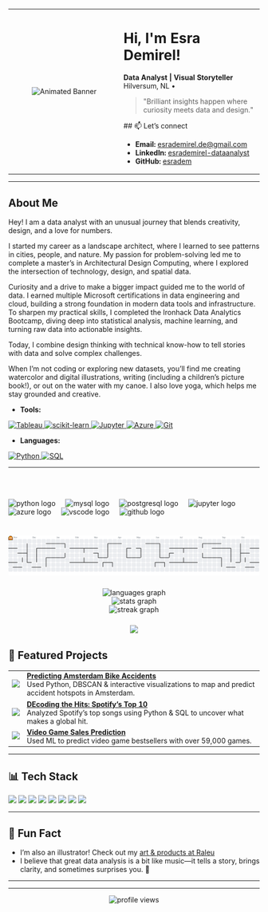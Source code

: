 <table>
  <tr>
    <td width="40%" align="center" valign="middle">
      <img src="https://media3.giphy.com/media/v1.Y2lkPTc5MGI3NjExb2s3OWRvaHYzZWhuNTdsZDUyMWJrZGpsajU2Z2ZuNG83NW16YW4xbCZlcD12MV9pbnRlcm5hbF9naWZfYnlfaWQmY3Q9Zw/VHI6svvhu5xuqzyAoM/giphy.gif" width="95%" alt="Animated Banner">
    </td>
    <td width="50%" align="left" valign="middle">
      <h1>Hi, I'm Esra Demirel! </h1>
      <b>Data Analyst | Visual Storyteller</b><br>
      Hilversum, NL • <br>
      <blockquote>
      "Brilliant insights happen where curiosity meets data and design." <br>
      </blockquote>
      ## 📫 Let’s connect

- **Email:** esrademirel.de@gmail.com  
- **LinkedIn:** [esrademirel-dataanalyst](https://www.linkedin.com/in/esrademirel-dataanalyst/)
- **GitHub:** [esradem](https://github.com/esradem)
    </td>
  </tr>
</table>

---

## About Me

Hey! I am a data analyst with an unusual journey that blends creativity, design, and a love for numbers.

I started my career as a landscape architect, where I learned to see patterns in cities, people, and nature. My passion for problem-solving led me to complete a master’s in Architectural Design Computing, where I explored the intersection of technology, design, and spatial data.

Curiosity and a drive to make a bigger impact guided me to the world of data. I earned multiple Microsoft certifications in data engineering and cloud, building a strong foundation in modern data tools and infrastructure. To sharpen my practical skills, I completed the Ironhack Data Analytics Bootcamp, diving deep into statistical analysis, machine learning, and turning raw data into actionable insights.

Today, I combine design thinking with technical know-how to tell stories with data and solve complex challenges.

When I’m not coding or exploring new datasets, you’ll find me creating watercolor and digital illustrations, writing (including a children’s picture book!), or out on the water with my canoe. I also love yoga, which helps me stay grounded and creative.
- **Tools:**

<a href="https://www.tableau.com/" target="_blank">
  <img src="https://img.shields.io/badge/Tableau-E97627?logo=tableau&logoColor=fff&style=for-the-badge" alt="Tableau"/>
</a>
<a href="https://scikit-learn.org/" target="_blank">
  <img src="https://img.shields.io/badge/scikit--learn-F7931E?logo=scikitlearn&logoColor=fff&style=for-the-badge" alt="scikit-learn"/>
</a>
<a href="https://jupyter.org/" target="_blank">
  <img src="https://img.shields.io/badge/Jupyter-F37626?logo=jupyter&logoColor=fff&style=for-the-badge" alt="Jupyter"/>
</a>
<a href="https://azure.microsoft.com/" target="_blank">
  <img src="https://img.shields.io/badge/Azure-0089D6?logo=microsoft-azure&logoColor=fff&style=for-the-badge" alt="Azure"/>
</a>
<a href="https://git-scm.com/" target="_blank">
  <img src="https://img.shields.io/badge/Git-F05032?logo=git&logoColor=fff&style=for-the-badge" alt="Git"/>
</a>

- **Languages:**
  
 <a href="https://www.python.org/" target="_blank">
  <img src="https://img.shields.io/badge/Python-3670A0?logo=python&logoColor=fff&style=for-the-badge" alt="Python"/>
</a>
<a href="https://www.sql.org/" target="_blank">
  <img src="https://img.shields.io/badge/SQL-316192?logo=sqlite&logoColor=fff&style=for-the-badge" alt="SQL"/>
</a>

---
###

<br clear="both">


###

<div align="left">
  <img src="https://cdn.jsdelivr.net/gh/devicons/devicon/icons/python/python-original.svg" height="30" alt="python logo"  />
  <img width="12" />
  <img src="https://cdn.jsdelivr.net/gh/devicons/devicon/icons/mysql/mysql-original.svg" height="30" alt="mysql logo"  />
  <img width="12" />
  <img src="https://cdn.simpleicons.org/postgresql/4169E1" height="30" alt="postgresql logo"  />
  <img width="12" />
  <img src="https://cdn.jsdelivr.net/gh/devicons/devicon/icons/jupyter/jupyter-original.svg" height="30" alt="jupyter logo"  />
  <img width="12" />
  <img src="https://cdn.jsdelivr.net/gh/devicons/devicon/icons/azure/azure-original.svg" height="30" alt="azure logo"  />
  <img width="12" />
  <img src="https://cdn.jsdelivr.net/gh/devicons/devicon/icons/vscode/vscode-original.svg" height="30" alt="vscode logo"  />
  <img width="12" />
  <img src="https://cdn.jsdelivr.net/gh/devicons/devicon/icons/github/github-original.svg" height="30" alt="github logo"  />
</div>

###

<br clear="both">

<picture>
  <source media="(prefers-color-scheme: dark)" srcset="https://raw.githubusercontent.com/esradem/esradem/output/pacman-contribution-graph-dark.svg">
  <source media="(prefers-color-scheme: light)" srcset="https://raw.githubusercontent.com/esradem/esradem/output/pacman-contribution-graph.svg">
  <img alt="pacman contribution graph" src="https://raw.githubusercontent.com/esradem/esradem/output/pacman-contribution-graph.svg">
</picture>

###

<div align="center">
  <img src="https://github-readme-stats.vercel.app/api/top-langs?username=esradem&locale=en&hide_title=false&layout=compact&card_width=320&langs_count=5&theme=swift&hide_border=false" height="150" alt="languages graph" /> <br>
  <img src="https://github-readme-stats.vercel.app/api?username=esradem&hide_title=false&hide_rank=false&show_icons=true&include_all_commits=true&count_private=true&disable_animations=false&theme=swift&locale=en&hide_border=false" height="150" alt="stats graph" /> <br>
  <img src="https://streak-stats.demolab.com?user=esradem&locale=en&mode=weekly&theme=swift&hide_border=false&border_radius=5" height="150" alt="streak graph"  />
</div>

###

<div align="left">
</div>

###

<div align="center">
  <img src="https://visitor-badge.laobi.icu/badge?page_id=esradem.esradem&left_color=orangered&right_color=bisque"  />
</div>

###

## 🚀 Featured Projects

<table>
  <tr>
    <td>
      <a href="https://github.com/esradem/Prediction_bike_accident">
        <img src="https://media.giphy.com/media/26ufnwz3wDUli7GU0/giphy.gif" width="150">
      </a>
    </td>
    <td>
      <a href="https://github.com/esradem/Prediction_bike_accident"><b>Predicting Amsterdam Bike Accidents</b></a>  
      <br>
      Used Python, DBSCAN & interactive visualizations to map and predict accident hotspots in Amsterdam.
    </td>
  </tr>
  <tr>
    <td>
      <a href="https://github.com/esradem/Mini_Project_2_DEcoding_the_Hits_Spotify_2019_Top_10">
        <img src="https://media.giphy.com/media/l0MYt5jPR6QX5pnqM/giphy.gif" width="150">
      </a>
    </td>
    <td>
      <a href="https://github.com/esradem/Mini_Project_2_DEcoding_the_Hits_Spotify_2019_Top_10"><b>DEcoding the Hits: Spotify’s Top 10</b></a>  
      <br>
      Analyzed Spotify’s top songs using Python & SQL to uncover what makes a global hit.
    </td>
  </tr>
  <tr>
    <td>
      <a href="https://github.com/esradem/video_game_sales">
        <img src="https://media.giphy.com/media/3oEjI6SIIHBdRxXI40/giphy.gif" width="150">
      </a>
    </td>
    <td>
      <a href="https://github.com/esradem/video_game_sales"><b>Video Game Sales Prediction</b></a>  
      <br>
      Used ML to predict video game bestsellers with over 59,000 games.
    </td>
  </tr>
</table>

---

## 📊 Tech Stack

<img src="https://img.shields.io/badge/Python-3670A0?logo=python&logoColor=fff" />
<img src="https://img.shields.io/badge/Tableau-E97627?logo=tableau&logoColor=fff" />
<img src="https://img.shields.io/badge/SQL-316192?logo=sqlite&logoColor=fff" />
<img src="https://img.shields.io/badge/Azure-0089D6?logo=microsoft-azure&logoColor=fff" />
<img src="https://img.shields.io/badge/ScikitLearn-F7931E?logo=scikitlearn&logoColor=fff" />
<img src="https://img.shields.io/badge/Jupyter-F37626?logo=jupyter&logoColor=fff" />
<img src="https://img.shields.io/badge/Pandas-150458?logo=pandas&logoColor=fff" />
<img src="https://img.shields.io/badge/Git-F05032?logo=git&logoColor=fff" />

---

## 🧩 Fun Fact

- I’m also an illustrator! Check out my [art & products at Raleu](https://raleu.nl/)
- I believe that great data analysis is a bit like music—it tells a story, brings clarity, and sometimes surprises you. 🎵

---



---

<!-- Profile view counter, badge, etc. -->
<p align="center">
  <img src="https://komarev.com/ghpvc/?username=esradem" alt="profile views" />
</p>


